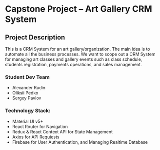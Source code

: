 # Capstone Project – Art Gallery CRM System

## Project Description

This is a CRM System for an art gallery/organization. The main idea is to automate all the business processes. We want to scope out a CRM System for managing art classes and gallery events such as class schedule, students registration, payments operations, and sales management.

### Student Dev Team

- Alexander Kudin
- Oliksii Pedko
- Sergey Pavlov


### Technology Stack:

- Material UI v5+
- React Router for Navigation
- Redux & React Context API for State Management
- Axios for API Requiests
- Firebase for User Authentication, and Managing Realtime Database
